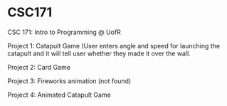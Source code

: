 # CSC171
CSC 171: Intro to Programming @ UofR


Project 1: Catapult Game (User enters angle and speed for launching the catapult and it will tell user whether they made it over the wall.

Project 2: Card Game

Project 3: Fireworks animation (not found)

Project 4: Animated Catapult Game
